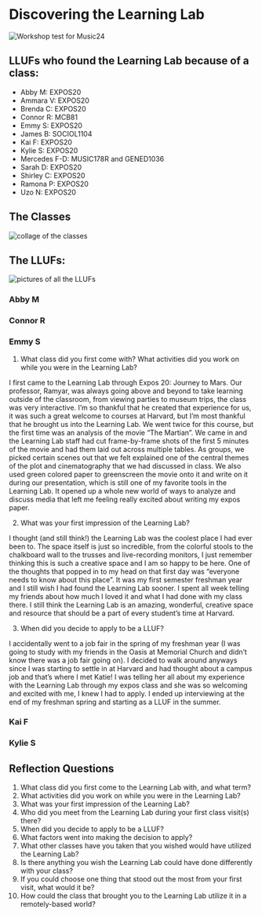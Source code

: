 # Discovering the Learning Lab

![Workshop test for Music24](https://files.slack.com/files-pri/T0HTW3H0V-F014983NYUS/48919809547_a399ae3476_o.jpg?pub_secret=7dd20fa0a8)

## LLUFs who found the Learning Lab because of a class: 
- Abby M: EXPOS20
- Ammara V: EXPOS20
- Brenda C: EXPOS20 
- Connor R: MCB81
- Emmy S: EXPOS20 
- James B: SOCIOL1104
- Kai F: EXPOS20
- Kylie S: EXPOS20
- Mercedes F-D: MUSIC178R and GENED1036
- Sarah D: EXPOS20
- Shirley C: EXPOS20 
- Ramona P: EXPOS20
- Uzo N: EXPOS20

## The Classes 

![collage of the classes](https://files.slack.com/files-pri/T0HTW3H0V-F014RRB36JV/the_classes.png?pub_secret=e36b0a0888)

## The LLUFs: 

![pictures of all the LLUFs](https://files.slack.com/files-pri/T0HTW3H0V-F014BP77SQ5/discovering_the_bok_center.collage.png?pub_secret=d3c3ef0baa)

### Abby M

### Connor R

### Emmy S

1.	What class did you first come with? What activities did you work on while you were in the Learning Lab?

I first came to the Learning Lab through Expos 20: Journey to Mars. Our professor, Ramyar, was always going above and beyond to take learning outside of the classroom, from viewing parties to museum trips, the class was very interactive. I’m so thankful that he created that experience for us, it was such a great welcome to courses at Harvard, but I’m most thankful that he brought us into the Learning Lab. We went twice for this course, but the first time was an analysis of the movie “The Martian”. We came in and the Learning Lab staff had cut frame-by-frame shots of the first 5 minutes of the movie and had them laid out across multiple tables. As groups, we picked certain scenes out that we felt explained one of the central themes of the plot and cinematography that we had discussed in class. We also used green colored paper to greenscreen the movie onto it and write on it during our presentation, which is still one of my favorite tools in the Learning Lab. It opened up a whole new world of ways to analyze and discuss media that left me feeling really excited about writing my expos paper. 

2.	What was your first impression of the Learning Lab?

I thought (and still think!) the Learning Lab was the coolest place I had ever been to. The space itself is just so incredible, from the colorful stools to the chalkboard wall to the trusses and live-recording monitors, I just remember thinking this is such a creative space and I am so happy to be here. One of the thoughts that popped in to my head on that first day was “everyone needs to know about this place”. It was my first semester freshman year and I still wish I had found the Learning Lab sooner. I spent all week telling my friends about how much I loved it and what I had done with my class there. I still think the Learning Lab is an amazing, wonderful, creative space and resource that should be a part of every student’s time at Harvard. 

3.	When did you decide to apply to be a LLUF?

I accidentally went to a job fair in the spring of my freshman year (I was going to study with my friends in the Oasis at Memorial Church and didn’t know there was a job fair going on). I decided to walk around anyways since I was starting to settle in at Harvard and had thought about a campus job and that’s where I met Katie! I was telling her all about my experience with the Learning Lab through my expos class and she was so welcoming and excited with me, I knew I had to apply. I ended up interviewing at the end of my freshman spring and starting as a LLUF in the summer. 


### Kai F

### Kylie S

## Reflection Questions
1. What class did you first come to the Learning Lab with, and what term?
2. What activities did you work on while you were in the Learning Lab?
3. What was your first impression of the Learning Lab?
4. Who did you meet from the Learning Lab during your first class visit(s) there?
5. When did you decide to apply to be a LLUF?
6. What factors went into making the decision to apply?
7. What other classes have you taken that you wished would have utilized the Learning Lab?
8. Is there anything you wish the Learning Lab could have done differently with your class?
9. If you could choose one thing that stood out the most from your first visit, what would it be?
10. How could the class that brought you to the Learning Lab utilize it in a remotely-based world?

